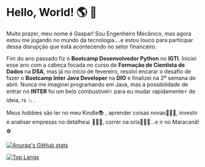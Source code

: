# Hello, World! 🌎 👋

Muito prazer, meu nome é Gaspar! Sou Engenheiro Mecânico, mas agora estou me jogando no mundo da tecnologia....e estou louco para participar dessa disrupção que está acontecendo no setor financeiro.

Fim do ano passado fiz o **Bootcamp Desenvolvedor Python** no **IGTI**. Iniciei esse ano com a cabeça focada no curso de **Formação de Cientista de Dados** na **DSA**, mas já no início de fevereiro, resolvi encarar o desafio de fazer o **Bootcamp Inter Java Developer** na **DIO** e finalizei na 2º semana de abril. Nunca me imaginei programando em Java, mas a possibilidade de entrar no **INTER** foi um belo combustível🔥 para eu mudar rapidamente⚡️ de ideia, rs 💥 . 

Meus hobbies são ler no meu Kindle📚 , aprender coisas novas👨🏽‍💻, investir e analisar empresas no detalhe📊 🕵🏽‍♂️, correr na orla🏃🏽‍♂️...e ir no Maracanã!⚽️



[![Anurag's GitHub stats](https://github-readme-stats.vercel.app/api?username=GasparPSousa&show_icons=true&theme=ayu-mirage)](https://github.com/anuraghazra/github-readme-stats) 


[![Top Langs](https://github-readme-stats.vercel.app/api/top-langs/?username=GasparPSousa&layout=compact&show_icons=true&theme=ayu-mirage)](https://github.com/anuraghazra/github-readme-stats)



<!---
GasparPSousa/GasparPSousa is a ✨ special ✨ repository because its `README.md` (this file) appears on your GitHub profile.
You can click the Preview link to take a look at your changes.
--->

